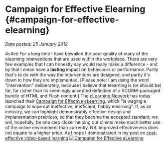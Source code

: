 # Campaign for Effective Elearning {#campaign-for-effective-elearning}

_Date posted: 25 January 2012_

#c4ee For a long time I have bewailed the poor quality of many of the elearning interventions that are used within the workplace. There are very few examples that I can honestly say would really make a difference - and by that I mean have a **lasting** impact on behaviours or performance. Partly that's to do with the way the interventions are designed, and partly it's down to how they are implemented. [Please note: I am using the word "intervention" deliberately, because I believe that elearning is (or should be) far, far richer than its seemingly accepted definition of a SCORM-packaged bundle of HTML and Flash content.] The [eLearning Network](http://www.elearningnetwork.org/) has today launched their [Campaign for Effective eLearning](http://www.elearningnetwork.org/content/campaign-effective-elearning), which "is waging a campaign to wipe out ineffective, inefficient, flabby elearning". If, as an industry, we can highlight demonstrably effective design and implementation practices, so that they become the accepted standard, we will, hopefully, be one step closer helping our clients make much better use of the online environment than currently. NB. Improved effectiveness does not equate to a higher price. As I hope I demonstrated in my post on [cost-effective video-based learning](http://www.learningconversations.co.uk/main/index.php/2012/01/07/highly-cost-effective-video-based?blog=5).[![Campaign for Effective eLearning](./assets/Campaign.gif)](http://www.elearningnetwork.org/content/campaign-effective-elearning)